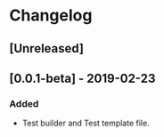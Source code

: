 # Changelog

## [Unreleased]

## [0.0.1-beta] - 2019-02-23

### Added

- Test builder and Test template file.
